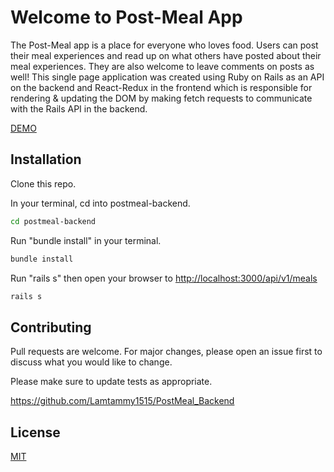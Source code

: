 # Welcome to Post-Meal App
The Post-Meal app is a place for everyone who loves food. Users can post their meal experiences and read up on what others have posted about their meal experiences. They are also welcome to leave comments on posts as well! This single page application was created using Ruby on Rails as an API on the backend and React-Redux in the frontend which is responsible for rendering & updating the DOM by making fetch requests to communicate with the Rails API in the backend.

[DEMO](https://youtu.be/gKTd0mx5_no)

## Installation

Clone this repo. 

In your terminal, cd into postmeal-backend.
```bash
cd postmeal-backend
```

Run "bundle install" in your terminal.
```bash
bundle install
```

Run "rails s" then open your browser to
[http://localhost:3000/api/v1/meals](http://localhost:3000/api/v1/meals)

```bash
rails s
```

## Contributing
Pull requests are welcome. For major changes, please open an issue first to discuss what you would like to change.

Please make sure to update tests as appropriate.

https://github.com/Lamtammy1515/PostMeal_Backend


## License
[MIT](https://github.com/Lamtammy1515/PostMeal_Client/blob/main/LICENSE.md)